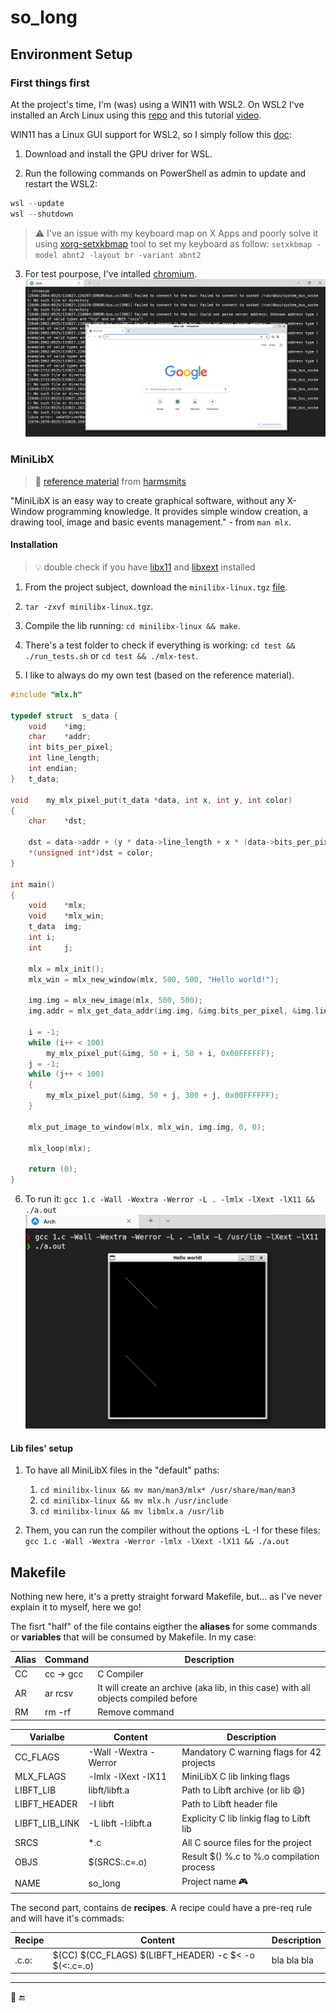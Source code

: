 # so_long

## Environment Setup

### First things first
At the project's time, I'm (was) using a WIN11 with WSL2. On WSL2 I've installed an Arch Linux using this [repo](https://github.com/yuk7/ArchWSL) and this tutorial [video](https://www.youtube.com/watch?v=sjrW74Hx5Po&t=2676s).

WIN11 has a Linux GUI support for WSL2, so I simply follow this [doc](https://docs.microsoft.com/en-us/windows/wsl/tutorials/gui-apps):

1. Download and install the GPU driver for WSL.

2. Run the following commands on PowerShell as admin to update and restart the WSL2:

```PowerShell
wsl --update
wsl --shutdown
```
> :warning: I've an issue with my keyboard map on X Apps and poorly solve it using [xorg-setxkbmap](https://archlinux.org/packages/extra/x86_64/xorg-setxkbmap/) tool to set my keyboard as follow: `setxkbmap -model abnt2 -layout br -variant abnt2`

3. For test pourpose, I've intalled [chromium](https://archlinux.org/packages/extra/x86_64/chromium/).
![chromium-test.png](chromium-test.png "Chromium Test")

### MiniLibX
> :book: [reference material](https://harm-smits.github.io/42docs/libs/minilibx) from [harmsmits](https://www.linkedin.com/in/harmsmits/)

"MiniLibX  is an easy way to create graphical software, without any X-Window programming knowledge. It provides simple window creation, a drawing tool, image and basic events management." - from `man mlx`.

#### Installation
> :bulb: double check if you have [libx11](https://archlinux.org/packages/extra/x86_64/libx11/) and [libxext](https://archlinux.org/packages/extra/x86_64/libxext/) installed

1. From the project subject, download the `minilibx-linux.tgz` [file](https://projects.intra.42.fr/uploads/document/document/8443/minilibx-linux.tgz).

2. `tar -zxvf minilibx-linux.tgz`.

3. Compile the lib running: `cd minilibx-linux && make`.

4. There's a test folder to check if everything is working: `cd test && ./run_tests.sh` or `cd test && ./mlx-test`.

5. I like to always do my own test (based on the reference material).
```c
#include "mlx.h"

typedef struct	s_data {
	void	*img;
	char	*addr;
	int	bits_per_pixel;
	int	line_length;
	int	endian;
}	t_data;

void	my_mlx_pixel_put(t_data *data, int x, int y, int color)
{
	char	*dst;

	dst = data->addr + (y * data->line_length + x * (data->bits_per_pixel / 8));
	*(unsigned int*)dst = color;
}

int	main()
{
	void	*mlx;
	void	*mlx_win;
	t_data	img;
	int	i;
	int 	j;

	mlx = mlx_init();
	mlx_win = mlx_new_window(mlx, 500, 500, "Hello world!");

	img.img = mlx_new_image(mlx, 500, 500);
	img.addr = mlx_get_data_addr(img.img, &img.bits_per_pixel, &img.line_length, &img.endian);
	
	i = -1;
	while (i++ < 100)
		my_mlx_pixel_put(&img, 50 + i, 50 + i, 0x00FFFFFF);
	j = -1;
	while (j++ < 100)
	{
		my_mlx_pixel_put(&img, 50 + j, 300 + j, 0x00FFFFFF);
	}

	mlx_put_image_to_window(mlx, mlx_win, img.img, 0, 0);

	mlx_loop(mlx);	

	return (0);
}
```

6. To run it: `gcc 1.c -Wall -Wextra -Werror -L . -lmlx -lXext -lX11 && ./a.out`
![mlx-own-test.png](mlx-own-test.png "Own Test")

#### Lib files' setup

1. To have all MiniLibX files in the "default" paths:
   1. `cd minilibx-linux && mv man/man3/mlx* /usr/share/man/man3`
   2. `cd minilibx-linux && mv mlx.h /usr/include`
   3. `cd minilibx-linux && mv libmlx.a	/usr/lib`

2. Them, you can run the compiler without the options -L -I for these files: `gcc 1.c -Wall -Wextra -Werror -lmlx -lXext -lX11 && ./a.out`

## Makefile

Nothing new here, it's a pretty straight forward Makefile, but... as I've never explain it to myself, here we go!

The fisrt "half" of the file contains eigther the **aliases** for some commands or **variables** that will be consumed by Makefile. In my case:

| Alias | Command   | Description                                                                        |
| ----- | --------- | ---------------------------------------------------------------------------------- |
| CC    | cc -> gcc | C Compiler                                                                         |
| AR    | ar rcsv   | It will create an archive (aka lib, in this case) with all objects compiled before |
| RM    | rm -rf    | Remove command                                                                     |

| Varialbe       | Content               | Description                               |
| -------------- | --------------------- | ----------------------------------------- |
| CC_FLAGS       | -Wall -Wextra -Werror | Mandatory C warning flags for 42 projects |
| MLX_FLAGS      | -lmlx -lXext -lX11    | MiniLibX C lib linking flags              |
| LIBFT_LIB      | libft/libft.a         | Path to Libft archive (or lib :smile:)    |
| LIBFT_HEADER   | -I libft              | Path to Libft header file                 |
| LIBFT_LIB_LINK | -L libft -l:libft.a   | Explicity C lib linkig flag to Libft lib  |
| SRCS           | *.c                   | All C source files for the project        |
| OBJS           | $(SRCS:.c=.o)         | Result $() %.c to %.o compilation process |
| NAME           | so_long               | Project name :video_game:                 |

The second part, contains de **recipes**. A recipe could have a pre-req rule and will have it's commads:

| Recipe | Content                                               | Description |
| ------ | ----------------------------------------------------- | ----------- |
| .c.o:  | $(CC) $(CC_FLAGS) $(LIBFT_HEADER) -c $< -o $(<:.c=.o) | bla bla bla |



---
:page_with_curl: :end: